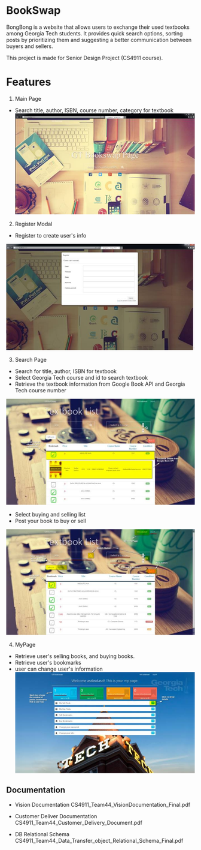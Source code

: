 # BookSwap

BongBong is a website that allows users to exchange their used textbooks among Georgia Tech students. It provides quick search options, sorting posts by prioritizing them and suggesting a better communication between buyers and sellers.

This project is made for Senior Design Project (CS4911 course).


# Features
1. Main Page
* Search title, author, ISBN, course number, category for textbook
![1](screenshot/1.jpg)

2. Register Modal
* Register to create user's info 

![2](screenshot/2.jpg)

3. Search Page
* Search for title, author, ISBN for textbook
* Select Georgia Tech course and id to search textbook
* Retrieve the textbook information from Google Book API and Georgia Tech course number

![3](screenshot/3.jpg)


* Select buying and selling list
* Post your book to buy or sell

![4](screenshot/4.jpg)

4. MyPage
* Retrieve user's selling books, and buying books. 
* Retrieve user's bookmarks 
* user can change user's information
![5](screenshot/5.jpg)

## Documentation
* Vision Documentation
CS4911_Team44_VisionDocumentation_Final.pdf

* Customer Deliver Documentation 
CS4911_Team44_Customer_Delivery_Document.pdf

* DB Relational Schema
CS4911_Team44_Data_Transfer_object_Relational_Schema_Final.pdf

